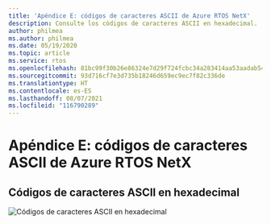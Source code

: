 ```yaml
---
title: 'Apéndice E: códigos de caracteres ASCII de Azure RTOS NetX'
description: Consulte los códigos de caracteres ASCII en hexadecimal.
author: philmea
ms.author: philmea
ms.date: 05/19/2020
ms.topic: article
ms.service: rtos
ms.openlocfilehash: 81bc99f30b26e86324e7d29f724fcbc34a283414aa53aadab543f10d90bfda89
ms.sourcegitcommit: 93d716cf7e3d735b18246d659ec9ec7f82c336de
ms.translationtype: HT
ms.contentlocale: es-ES
ms.lasthandoff: 08/07/2021
ms.locfileid: "116790289"
---
```

# <a name="appendix-e---azure-rtos-netx-ascii-character-codes"></a>Apéndice E: códigos de caracteres ASCII de Azure RTOS NetX

## <a name="ascii-character-codes-in-hex"></a>Códigos de caracteres ASCII en hexadecimal

![Códigos de caracteres ASCII en hexadecimal](./media/user-guide/ascii-character-codes-hex.png) 